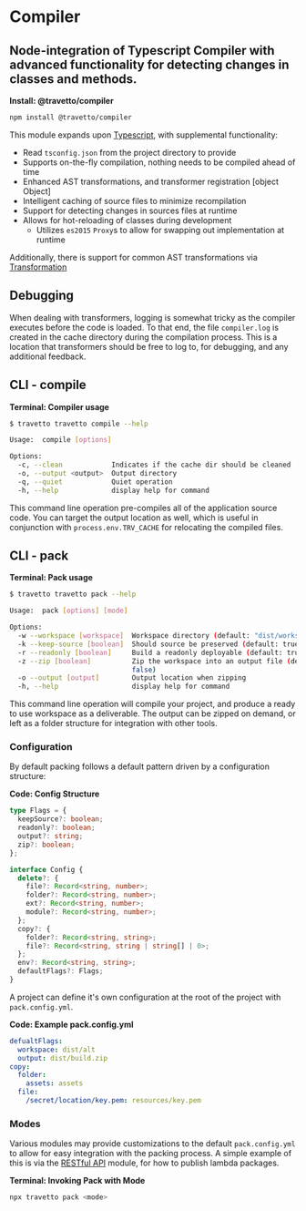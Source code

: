 <!-- This file was generated by the framweork and should not be modified directly -->
<!-- Please modify https://github.com/travetto/travetto/tree/master/module/compiler/DOCS.js and execute "npm run docs" to rebuild -->
# Compiler
## Node-integration of Typescript Compiler with advanced functionality for detecting changes in classes and methods.

**Install: @travetto/compiler**
```bash
npm install @travetto/compiler
```

This module expands upon [Typescript](https://typescriptlang.org), with supplemental functionality:
   
   *  Read `tsconfig.json` from the project directory to provide 
   *  Supports on-the-fly compilation, nothing needs to be compiled ahead of time
   *  Enhanced AST transformations, and transformer registration [object Object]
   *  Intelligent caching of source files to minimize recompilation
   *  Support for detecting changes in sources files at runtime
   *  Allows for hot-reloading of classes during development    
      *  Utilizes `es2015` `Proxy`s to allow for swapping out implementation at runtime

Additionally, there is support for common AST transformations via [Transformation](https://github.com/travetto/travetto/tree/master/module/transformer#readme "Functionality for AST transformations, with transformer registration, and general utils")

## Debugging

When dealing with transformers, logging is somewhat tricky as the compiler executes before the code is loaded.  To that end, the file `compiler.log` is created in the cache directory during the compilation process. This is a location that transformers should be free to log to, for debugging, and any additional feedback.

## CLI - compile 

**Terminal: Compiler usage**
```bash
$ travetto travetto compile --help

Usage:  compile [options]

Options:
  -c, --clean            Indicates if the cache dir should be cleaned
  -o, --output <output>  Output directory
  -q, --quiet            Quiet operation
  -h, --help             display help for command
```

This command line operation pre-compiles all of the application source code.  You can target the output location as well, which is useful in conjunction with `process.env.TRV_CACHE` for relocating the compiled files.

## CLI - pack 

**Terminal: Pack usage**
```bash
$ travetto travetto pack --help

Usage:  pack [options] [mode]

Options:
  -w --workspace [workspace]  Workspace directory (default: "dist/workspace")
  -k --keep-source [boolean]  Should source be preserved (default: true)
  -r --readonly [boolean]     Build a readonly deployable (default: true)
  -z --zip [boolean]          Zip the workspace into an output file (default:
                              false)
  -o --output [output]        Output location when zipping
  -h, --help                  display help for command
```

This command line operation will compile your project, and produce a ready to use workspace as a deliverable.  The output can be zipped on demand, or left as a folder structure for integration with other tools.  

### Configuration

By default packing follows a default pattern driven by a configuration structure:

**Code: Config Structure**
```typescript
type Flags = {
  keepSource?: boolean;
  readonly?: boolean;
  output?: string;
  zip?: boolean;
};

interface Config {
  delete?: {
    file?: Record<string, number>;
    folder?: Record<string, number>;
    ext?: Record<string, number>;
    module?: Record<string, number>;
  };
  copy?: {
    folder?: Record<string, string>;
    file?: Record<string, string | string[] | 0>;
  };
  env?: Record<string, string>;
  defaultFlags?: Flags;
}
```

A project can define it's own configuration at the root of the project with `pack.config.yml`. 

**Code: Example pack.config.yml**
```yaml
defualtFlags:
  workspace: dist/alt
  output: dist/build.zip
copy:
  folder:
    assets: assets
  file:
    /secret/location/key.pem: resources/key.pem
```

### Modes
Various modules may provide customizations to the default `pack.config.yml` to allow for easy integration with the packing process.  A simple example of this is via the [RESTful API](https://github.com/travetto/travetto/tree/master/module/rest#readme "Declarative api for RESTful APIs with support for the dependency injection module.") module, for how to publish lambda packages.

**Terminal: Invoking Pack with Mode**
```bash
npx travetto pack <mode>
```

